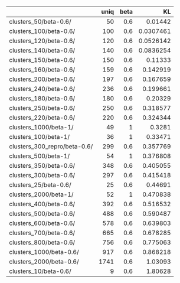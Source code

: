 |                              |   uniq |   beta |        KL |
|:-----------------------------|-------:|-------:|----------:|
| clusters_50/beta-0.6/        |     50 |    0.6 | 0.01442   |
| clusters_100/beta-0.6/       |    100 |    0.6 | 0.0307461 |
| clusters_120/beta-0.6/       |    120 |    0.6 | 0.0526142 |
| clusters_140/beta-0.6/       |    140 |    0.6 | 0.0836254 |
| clusters_150/beta-0.6/       |    150 |    0.6 | 0.11333   |
| clusters_160/beta-0.6/       |    159 |    0.6 | 0.142919  |
| clusters_200/beta-0.6/       |    197 |    0.6 | 0.167659  |
| clusters_240/beta-0.6/       |    236 |    0.6 | 0.199661  |
| clusters_180/beta-0.6/       |    180 |    0.6 | 0.20329   |
| clusters_250/beta-0.6/       |    250 |    0.6 | 0.318577  |
| clusters_220/beta-0.6/       |    220 |    0.6 | 0.324344  |
| clusters_1000/beta-1/        |     49 |    1   | 0.3281    |
| clusters_100/beta-1/         |     36 |    1   | 0.33471   |
| clusters_300_repro/beta-0.6/ |    299 |    0.6 | 0.357769  |
| clusters_500/beta-1/         |     54 |    1   | 0.376808  |
| clusters_350/beta-0.6/       |    348 |    0.6 | 0.405055  |
| clusters_300/beta-0.6/       |    297 |    0.6 | 0.415418  |
| clusters_25/beta-0.6/        |     25 |    0.6 | 0.44691   |
| clusters_2000/beta-1/        |     52 |    1   | 0.470838  |
| clusters_400/beta-0.6/       |    392 |    0.6 | 0.516532  |
| clusters_500/beta-0.6/       |    488 |    0.6 | 0.590487  |
| clusters_600/beta-0.6/       |    578 |    0.6 | 0.639803  |
| clusters_700/beta-0.6/       |    665 |    0.6 | 0.678285  |
| clusters_800/beta-0.6/       |    756 |    0.6 | 0.775063  |
| clusters_1000/beta-0.6/      |    917 |    0.6 | 0.868218  |
| clusters_2000/beta-0.6/      |   1741 |    0.6 | 1.03093   |
| clusters_10/beta-0.6/        |      9 |    0.6 | 1.80628   |